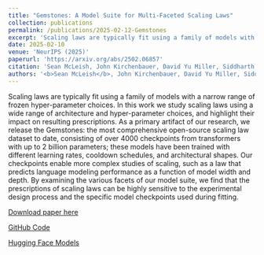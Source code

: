 ```yaml
---
title: "Gemstones: A Model Suite for Multi-Faceted Scaling Laws"
collection: publications
permalink: /publications/2025-02-12-Gemstones
excerpt: 'Scaling laws are typically fit using a family of models with a narrow range of frozen hyper-parameter choices. In this work we study scaling laws using a wide range of architecture and hyper-parameter choices, and highlight their impact on resulting prescriptions. As a primary artifact of our research, we release the Gemstones: the most comprehensive open-source scaling law dataset to date, consisting of over 4000 checkpoints from transformers with up to 2 billion parameters; these models have been trained with different learning rates, cooldown schedules, and architectural shapes. Our checkpoints enable more complex studies of scaling, such as a law that predicts language modeling performance as a function of model width and depth. By examining the various facets of our model suite, we find that the prescriptions of scaling laws can be highly sensitive to the experimental design process and the specific model checkpoints used during fitting.'
date: 2025-02-10
venue: 'NeurIPS (2025)'
paperurl: 'https://arxiv.org/abs/2502.06857'
citation: 'Sean McLeish, John Kirchenbauer, David Yu Miller, Siddharth Singh, Abhinav Bhatele, Micah Goldblum, Ashwinee Panda and Tom Goldstein, McLeish (2025).&quot;Gemstones: A Model Suite for Multi-Faceted Scaling Laws.&quot; <i>arXiv preprint arXiv:2502.06857</i>.'
authors: '<b>Sean McLeish</b>, John Kirchenbauer, David Yu Miller, Siddharth Singh, Abhinav Bhatele, Micah Goldblum, Ashwinee Panda and Tom Goldstein'
---
```

Scaling laws are typically fit using a family of models with a narrow range of frozen hyper-parameter choices. In this work we study scaling laws using a wide range of architecture and hyper-parameter choices, and highlight their impact on resulting prescriptions. As a primary artifact of our research, we release the Gemstones: the most comprehensive open-source scaling law dataset to date, consisting of over 4000 checkpoints from transformers with up to 2 billion parameters; these models have been trained with different learning rates, cooldown schedules, and architectural shapes. Our checkpoints enable more complex studies of scaling, such as a law that predicts language modeling performance as a function of model width and depth. By examining the various facets of our model suite, we find that the prescriptions of scaling laws can be highly sensitive to the experimental design process and the specific model checkpoints used during fitting.

[Download paper here](https://arxiv.org/abs/2502.06857)

[GitHub Code](https://github.com/mcleish7/gemstone-scaling-laws)

[Hugging Face Models](https://huggingface.co/collections/tomg-group-umd/gemstone-models-679408ee3f19f1d4d00e8b10)